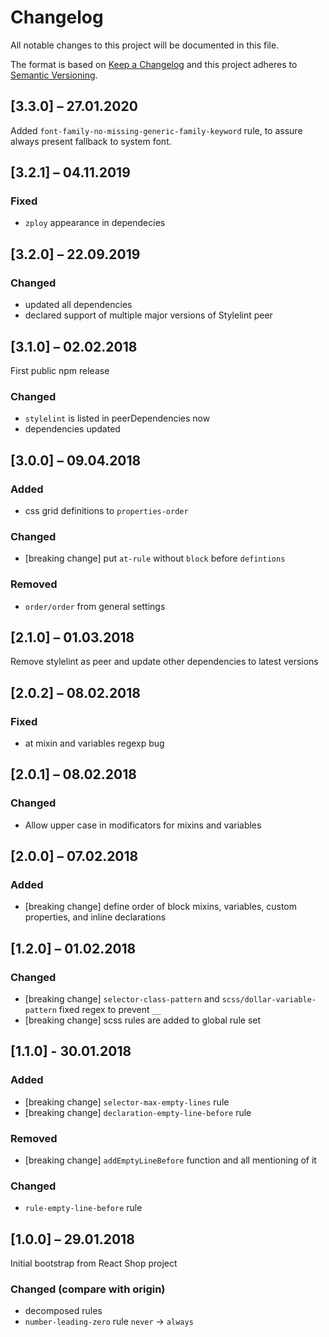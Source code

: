 # Changelog
All notable changes to this project will be documented in this file.

The format is based on [Keep a Changelog](http://keepachangelog.com/en/1.0.0/)
and this project adheres to [Semantic Versioning](http://semver.org/spec/v2.0.0.html).

## [3.3.0] – 27.01.2020

Added `font-family-no-missing-generic-family-keyword` rule, to assure always present fallback to system font.

## [3.2.1] – 04.11.2019

### Fixed
- `zploy` appearance in dependecies

## [3.2.0] – 22.09.2019

### Changed
- updated all dependencies
- declared support of multiple major versions of Stylelint peer

## [3.1.0] – 02.02.2018

First public npm release

### Changed
- `stylelint` is listed in peerDependencies now
- dependencies updated

## [3.0.0] – 09.04.2018

### Added
- css grid definitions to `properties-order`

### Changed
- [breaking change] put `at-rule` without `block` before `defintions`

### Removed
- `order/order` from general settings

## [2.1.0] – 01.03.2018

Remove stylelint as peer and update other dependencies to latest versions

## [2.0.2] – 08.02.2018

### Fixed
- at mixin and variables regexp bug

## [2.0.1] – 08.02.2018

### Changed
- Allow upper case in modificators for mixins and variables

## [2.0.0] – 07.02.2018

### Added
- [breaking change] define order of block mixins, variables, custom properties, and inline declarations

## [1.2.0] – 01.02.2018

### Changed
- [breaking change] `selector-class-pattern` and `scss/dollar-variable-pattern` fixed regex to prevent `__`
- [breaking change] scss rules are added to global rule set

## [1.1.0] - 30.01.2018

### Added
- [breaking change] `selector-max-empty-lines` rule
- [breaking change] `declaration-empty-line-before` rule

### Removed
- [breaking change] `addEmptyLineBefore` function and all mentioning of it

### Changed
- `rule-empty-line-before` rule

## [1.0.0] – 29.01.2018

Initial bootstrap from React Shop project

### Changed (compare with origin)
- decomposed rules
- `number-leading-zero` rule `never` → `always`
